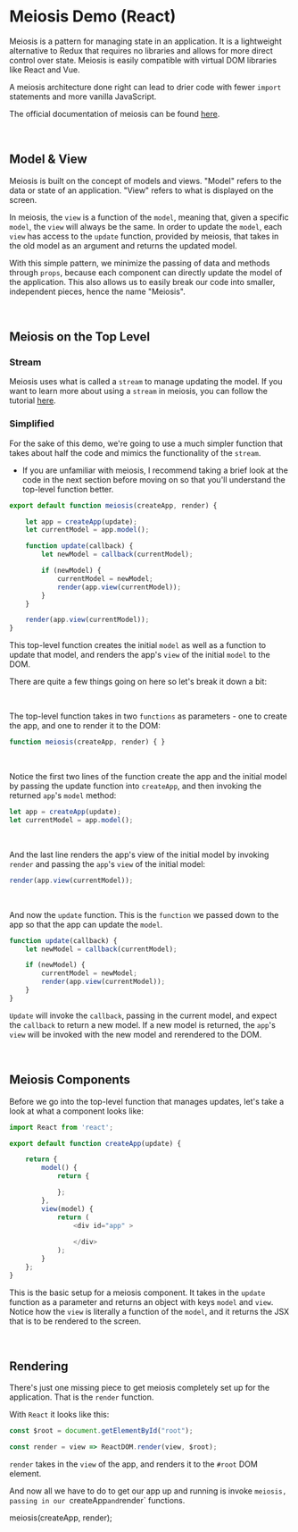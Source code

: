 
# Meiosis Demo (React)

<!-- <br/> -->

Meiosis is a pattern for managing state in an application.
It is a lightweight alternative to Redux that requires no libraries and allows for more direct control over state.
Meiosis is easily compatible with virtual DOM libraries like React and Vue.

A meiosis architecture done right can lead to drier code with fewer `import` statements and more vanilla JavaScript.

The official documentation of meiosis can be found [here](https://meiosis.js.org/).

<br/>

## Model & View

Meiosis is built on the concept of models and views.
"Model" refers to the data or state of an application.
"View" refers to what is displayed on the screen.

In meiosis, the `view` is a function of the `model`, meaning that, given a specific `model`, the `view` will always be the same.
In order to update the `model`, each `view` has access to the `update` function, provided by meiosis, that takes in the old model as an argument and returns the updated model.

With this simple pattern, we minimize the passing of data and methods through `props`, because each component can directly update the model of the application.
This also allows us to easily break our code into smaller, independent pieces, hence the name "Meiosis".

<br/>

## Meiosis on the Top Level

### Stream

Meiosis uses what is called a `stream` to manage updating the model. If you want to learn more about using a `stream` in meiosis, you can follow the tutorial [here](http://meiosis.js.org/tutorial/toc.html).

### Simplified

For the sake of this demo, we're going to use a much simpler function that takes about half the code and mimics the functionality of the `stream`.

 - If you are unfamiliar with meiosis, I recommend taking a brief look at the code in the next section before moving on so that you'll understand the top-level function better.

```js
export default function meiosis(createApp, render) {

    let app = createApp(update);
    let currentModel = app.model();

    function update(callback) {
        let newModel = callback(currentModel);

        if (newModel) {
            currentModel = newModel;
            render(app.view(currentModel));
        }
    }

    render(app.view(currentModel));
}
```

This top-level function creates the initial `model` as well as a function to update that model, and renders the app's `view` of the initial `model` to the DOM.

There are quite a few things going on here so let's break it down a bit:

<br/>

The top-level function takes in two `functions` as parameters - one to create the app, and one to render it to the DOM:
```js
function meiosis(createApp, render) { }
```

<br/>

Notice the first two lines of the function create the app and the initial model by passing the update function into `createApp`, and then invoking the returned `app`'s `model` method:
```js
let app = createApp(update);
let currentModel = app.model();
```

<br/>

And the last line renders the app's view of the initial model by invoking `render` and passing the `app`'s `view` of the initial model:
```js
render(app.view(currentModel));
```

<br/>

And now the `update` function. This is the `function` we passed down to the app so that the app can update the `model`.
```js
function update(callback) {
    let newModel = callback(currentModel);

    if (newModel) {
        currentModel = newModel;
        render(app.view(currentModel));
    }
}
```
`Update` will invoke the `callback`, passing in the current model, and expect the `callback` to return a new model. If a new model is returned, the `app`'s `view` will be invoked with the new model and rerendered to the DOM.

<br/>

## Meiosis Components

Before we go into the top-level function that manages updates, let's take a look at what a component looks like:

```js
import React from 'react';

export default function createApp(update) {

    return {
        model() {
            return {

            };
        },
        view(model) {
            return (
                <div id="app" >
                    
                </div>
            );
        }
    };
}
```

This is the basic setup for a meiosis component. It takes in the `update` function as a parameter and returns an object with keys `model` and `view`.
Notice how the `view` is literally a function of the `model`, and it returns the JSX that is to be rendered to the screen.

<br/>

## Rendering

There's just one missing piece to get meiosis completely set up for the application. That is the `render` function.

With `React` it looks like this:

```js
const $root = document.getElementById("root");

const render = view => ReactDOM.render(view, $root);
```

`render` takes in the `view` of the app, and renders it to the `#root` DOM element.

And now all we have to do to get our app up and running is invoke `meiosis, passing in our `createApp` and `render` functions.

meiosis(createApp, render);

<br/>
<br/>
<br/>
